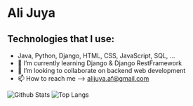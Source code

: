 # Ali Juya
## Technologies that I use:
- Java, Python, Django, HTML, CSS, JavaScript, SQL, ...
- 🌱 I’m currently learning Django & Django RestFramework
- 💞️ I’m looking to collaborate on backend web development
- 📫 How to reach me --> alijuya.af@gmail.com

![Github Stats](https://github-readme-stats.vercel.app/api?username=AliJuya&count_private=true&show_icons=true&include_all_commits=true)
![Top Langs](https://github-readme-stats.vercel.app/api/top-langs/?username=AliJuya&count_private=true&hide=TeX&layout=compact)

<!---
AliJuya/AliJuya is a ✨ special ✨ repository because its `README.md` (this file) appears on your GitHub profile.
You can click the Preview link to take a look at your changes.
--->
